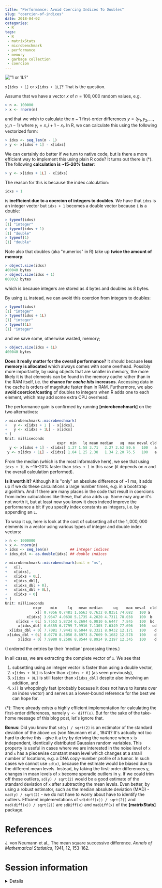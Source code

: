 ```yaml
---
title: "Performance: Avoid Coercing Indices To Doubles"
slug: "coercion-of-indices"
date: 2018-04-02
categories:
 - R
tags:
 - R
 - matrixStats
 - microbenchmark
 - performance
 - memory
 - garbage collection
 - coercion
---
```


!["1 or 1L?"](/post/1or1L.png)

`x[idxs + 1]` or `x[idxs + 1L]`?  That is the question.


Assume that we have a vector $x$ of $n = 100,000$ random values, e.g.

```r
> n <- 100000
> x <- rnorm(n)
```

and that we wish to calculate the $n-1$ first-order differences $y=(y_1, y_2, ..., y\_{n-1})$ where $y_i=x\_{i+1} - x_i$.  In R, we can calculate this using the following vectorized form:

```r
> idxs <- seq_len(n - 1)
> y <- x[idxs + 1] - x[idxs]
```

We can certainly do better if we turn to native code, but is there a more efficient way to implement this using plain R code?  It turns out there is (\*).  The following **calculation is ~15-20% faster**:
```r
> y <- x[idxs + 1L] - x[idxs]
```

The reason for this is because the index calculation:

```r
idxs + 1
```

is **inefficient due to a coercion of integers to doubles**.  We have that `idxs` is an integer vector but `idxs + 1` becomes a double vector because `1` is a double:

```r
> typeof(idxs)
[1] "integer"
> typeof(idxs + 1)
[1] "double"
> typeof(1)
[1] "double"
```

Note also that doubles (aka "numerics" in R) take up **twice the amount of memory**:

```r
> object.size(idxs)
400040 bytes
> object.size(idxs + 1)
800032 bytes
```
which is because integers are stored as 4 bytes and doubles as 8 bytes.

By using `1L` instead, we can avoid this coercion from integers to doubles:

```r
> typeof(idxs)
[1] "integer"
> typeof(idxs + 1L)
[1] "integer"
> typeof(1L)
[1] "integer"
```

and we save some, otherwise wasted, memory;

```r
> object.size(idxs + 1L)
400040 bytes
```

**Does it really matter for the overall performance?**  It should because **less memory is allocated** which always comes with some overhead.  Possibly more importantly, by using objects that are smaller in memory, the more likely it is that elements can be found in the memory cache rather than in the RAM itself, i.e. the **chance for _cache hits_ increases**.  Accessing data in the cache is orders of magnitute faster than in RAM.  Furthermore, we also **avoid coercion/casting** of doubles to integers when R adds one to each element, which may add some extra CPU overhead.

The performance gain is confirmed by running **[microbenchmark]** on the two alternatives:

```r
> microbenchmark::microbenchmark(
+   y <- x[idxs + 1 ] - x[idxs],
+   y <- x[idxs + 1L] - x[idxs]
+ )
Unit: milliseconds
                        expr  min   lq mean median   uq  max neval cld
  y <- x[idxs + 1] - x[idxs] 1.27 1.58 3.71   2.27 2.62 80.6   100   a
 y <- x[idxs + 1L] - x[idxs] 1.04 1.25 2.38   1.34 2.20 76.5   100   a
```

From the median (which is the most informative here), we see that using `idxs + 1L` is ~15-20% faster than `idxs + 1` in this case (it depends on $n$ and the overall calculation performed).

**Is it worth it?** Although it is "only" an absolute difference of ~1 ms, it adds up if we do these calculations a large number times, e.g. in a bootstrap algorithm.  And if there are many places in the code that result in coercions from index calculations like these, that also adds up.  Some may argue it's not worth it, but at least now you know it does indeed improve the performance a bit if you specify index constants as integers, i.e. by appending an `L`.


To wrap it up, here is look at the cost of subsetting all of the $1,000,000$ elements in a vector using various types of integer and double index vectors:

```r
> n <- 1000000
> x <- rnorm(n)
> idxs <- seq_len(n)          ## integer indices
> idxs_dbl <- as.double(idxs) ## double indices

> microbenchmark::microbenchmark(unit = "ms",
+   x[],
+   x[idxs],
+   x[idxs + 0L],
+   x[idxs_dbl],
+   x[idxs_dbl + 0],
+   x[idxs_dbl + 0L],
+   x[idxs + 0]
+ )
Unit: milliseconds
             expr    min     lq   mean median     uq    max neval  cld
              x[] 0.7056 0.7481 1.6563 0.7632 0.8351 74.682   100 a   
          x[idxs] 3.9647 4.0638 5.1735 4.2020 4.7311 78.038   100  b  
     x[idxs + 0L] 5.7553 5.8724 6.2694 6.0810 6.6447  7.845   100  bc 
      x[idxs_dbl] 6.6355 6.7799 7.9916 7.1305 7.6349 77.696   100   cd
  x[idxs_dbl + 0] 7.7081 7.9441 8.6044 8.3321 8.9432 12.171   100    d
 x[idxs_dbl + 0L] 8.0770 8.3050 8.8973 8.7669 9.1682 12.578   100    d
      x[idxs + 0] 7.9980 8.2586 8.8544 8.8924 9.2197 12.345   100    d
```
(I ordered the entries by their 'median' processing times.)

In all cases, we are extracting the complete vector of `x`.  We see that

  1. subsetting using an integer vector is faster than using a double vector,
  2. `x[idxs + 0L]` is faster than `x[idxs + 0]` (as seen previously),
  3. `x[idxs + 0L]` is still faster than `x[idxs_dbl]` despite also involving an addition, and
  4. `x[]` is whoppingly fast (probably because it does not have to iterate over an index vector) and serves as a lower-bound reference for the best we can hope for.


(\*): There already exists a highly efficient implementation for calculating the first-order differences, namely `y <- diff(x)`.  But for the sake of the take-home message of this blog post, let's ignore that.


**Bonus**: Did you know that `sd(y) / sqrt(2)` is an estimator of the standard deviation of the above `x`:s (von Neumann et al., 1941)?  It's actually not too hard to derive this - give it a try by deriving the variance when `x` is independent, identically distributed Gaussian random variables.  This property is useful in cases where we are interested in the noise level of `x` and `x` has a piecewise constant mean level which changes at a small number of locations, e.g. a DNA copy-number profile of a tumor.  In such cases we cannot use `sd(x)`, because the estimate would be biased due to the different mean levels.  Instead, by taking the first-order differences `y`, changes in mean levels of `x` become sporadic outliers in `y`.  If we could trim off these outliers, `sd(y) / sqrt(2)` would be a good estimate of the standard deviation of `x` after subtracting the mean levels.  Even better, by using a robust estimator, such as the median absolute deviation (MAD) - `mad(y) / sqrt(2)` - we do not have to worry about have to identify the outliers.  Efficient implementations of `sd(diff(x)) / sqrt(2))` and `mad(diff(x)) / sqrt(2))` are `sdDiff(x)` and `madDiff(x)` of the **[matrixStats]** package.


# References

J. von Neumann et al., The mean square successive difference. _Annals of Mathematical Statistics_, 1941, 12, 153-162.



# Session information

<details>
```r
> sessionInfo()
R version 3.4.4 (2018-03-15)
Platform: x86_64-pc-linux-gnu (64-bit)
Running under: Ubuntu 16.04.4 LTS

Matrix products: default
BLAS: /usr/lib/atlas-base/atlas/libblas.so.3.0
LAPACK: /usr/lib/atlas-base/atlas/liblapack.so.3.0

locale:
 [1] LC_CTYPE=en_US.UTF-8       LC_NUMERIC=C              
 [3] LC_TIME=en_US.UTF-8        LC_COLLATE=en_US.UTF-8    
 [5] LC_MONETARY=en_US.UTF-8    LC_MESSAGES=en_US.UTF-8   
 [7] LC_PAPER=en_US.UTF-8       LC_NAME=C                 
 [9] LC_ADDRESS=C               LC_TELEPHONE=C            
[11] LC_MEASUREMENT=en_US.UTF-8 LC_IDENTIFICATION=C       

attached base packages:
[1] stats     graphics  grDevices utils     datasets  methods   base     

loaded via a namespace (and not attached):
[1] compiler_3.4.4
```
</details>

[matrixStats]: https://cran.r-project.org/package=matrixStats
[microbenchmark]: https://cran.r-project.org/package=microbenchmark
